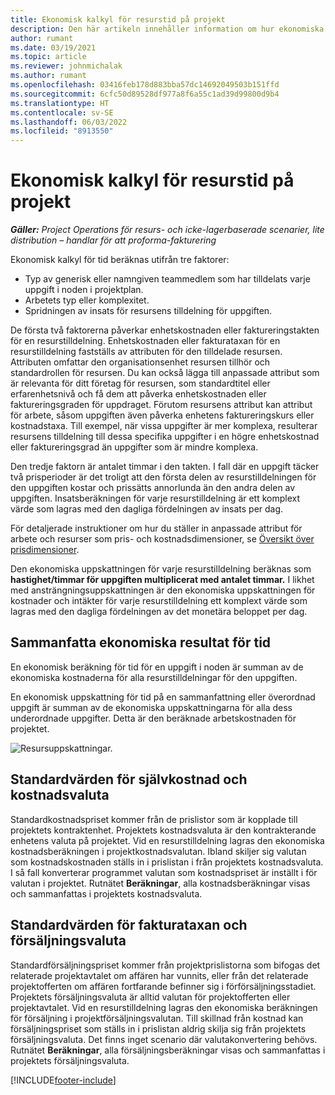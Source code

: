```yaml
---
title: Ekonomisk kalkyl för resurstid på projekt
description: Den här artikeln innehåller information om hur ekonomiska värden för tid beräknas.
author: rumant
ms.date: 03/19/2021
ms.topic: article
ms.reviewer: johnmichalak
ms.author: rumant
ms.openlocfilehash: 03416feb178d883bba57dc14692049503b151ffd
ms.sourcegitcommit: 6cfc50d89528df977a8f6a55c1ad39d99800d9b4
ms.translationtype: HT
ms.contentlocale: sv-SE
ms.lasthandoff: 06/03/2022
ms.locfileid: "8913550"
---
```

# <a name="financial-estimates-for-resource-time-on-projects"></a>Ekonomisk kalkyl för resurstid på projekt

_**Gäller:** Project Operations för resurs- och icke-lagerbaserade scenarier, lite distribution – handlar för att proforma-fakturering_

Ekonomisk kalkyl för tid beräknas utifrån tre faktorer: 

- Typ av generisk eller namngiven teammedlem som har tilldelats varje uppgift i noden i projektplan. 
- Arbetets typ eller komplexitet.
- Spridningen av insats för resursens tilldelning för uppgiften. 

De första två faktorerna påverkar enhetskostnaden eller faktureringstakten för en resurstilldelning. Enhetskostnaden eller fakturataxan för en resurstilldelning fastställs av attributen för den tilldelade resursen. Attributen omfattar den organisationsenhet resursen tillhör och standardrollen för resursen. Du kan också lägga till anpassade attribut som är relevanta för ditt företag för resursen, som standardtitel eller erfarenhetsnivå och få dem att påverka enhetskostnaden eller faktureringsgraden för uppdraget.
Förutom resursens attribut kan attribut för arbete, såsom uppgiften även påverka enhetens faktureringskurs eller kostnadstaxa. Till exempel, när vissa uppgifter är mer komplexa, resulterar resursens tilldelning till dessa specifika uppgifter i en högre enhetskostnad eller faktureringsgrad än uppgifter som är mindre komplexa.   

Den tredje faktorn är antalet timmar i den takten. I fall där en uppgift täcker två prisperioder är det troligt att den första delen av resurstilldelningen för den uppgiften kostar och prissätts annorlunda än den andra delen av uppgiften. Insatsberäkningen för varje resurstilldelning är ett komplext värde som lagras med den dagliga fördelningen av insats per dag.

För detaljerade instruktioner om hur du ställer in anpassade attribut för arbete och resurser som pris- och kostnadsdimensioner, se [Översikt över prisdimensioner](../pricing-costing/pricing-dimensions-overview.md).

Den ekonomiska uppskattningen för varje resurstilldelning beräknas som **hastighet/timmar för uppgiften multiplicerat med antalet timmar.**  I likhet med ansträngningsuppskattningen är den ekonomiska uppskattningen för kostnader och intäkter för varje resurstilldelning ett komplext värde som lagras med den dagliga fördelningen av det monetära beloppet per dag. 

## <a name="summarizing-financial-estimates-for-time"></a>Sammanfatta ekonomiska resultat för tid
En ekonomisk beräkning för tid för en uppgift i noden är summan av de ekonomiska kostnaderna för alla resurstilldelningar för den uppgiften.

En ekonomisk uppskattning för tid på en sammanfattning eller överordnad uppgift är summan av de ekonomiska uppskattningarna för alla dess underordnade uppgifter. Detta är den beräknade arbetskostnaden för projektet. 

![Resursuppskattningar.](./media/navigation12.png)

## <a name="default-cost-price-and-cost-currency"></a>Standardvärden för självkostnad och kostnadsvaluta

Standardkostnadspriset kommer från de prislistor som är kopplade till projektets kontraktenhet. Projektets kostnadsvaluta är den kontrakterande enhetens valuta på projektet. Vid en resurstilldelning lagras den ekonomiska kostnadsberäkningen i projektkostnadsvalutan. Ibland skiljer sig valutan som kostnadskostnaden ställs in i prislistan i från projektets kostnadsvaluta. I så fall konverterar programmet valutan som kostnadspriset är inställt i för valutan i projektet. Rutnätet **Beräkningar**, alla kostnadsberäkningar visas och sammanfattas i projektets kostnadsvaluta. 

## <a name="default-bill-rate-and-sales-currency"></a>Standardvärden för fakturataxan och försäljningsvaluta

Standardförsäljningspriset kommer från projektprislistorna som bifogas det relaterade projektavtalet om affären har vunnits, eller från det relaterade projektofferten om affären fortfarande befinner sig i förförsäljningsstadiet. Projektets försäljningsvaluta är alltid valutan för projektofferten eller projektavtalet. Vid en resurstilldelning lagras den ekonomiska beräkningen för försäljning i projektförsäljningsvalutan. Till skillnad från kostnad kan försäljningspriset som ställs in i prislistan aldrig skilja sig från projektets försäljningsvaluta. Det finns inget scenario där valutakonvertering behövs. Rutnätet **Beräkningar**, alla försäljningsberäkningar visas och sammanfattas i projektets försäljningsvaluta. 

[!INCLUDE[footer-include](../includes/footer-banner.md)]
